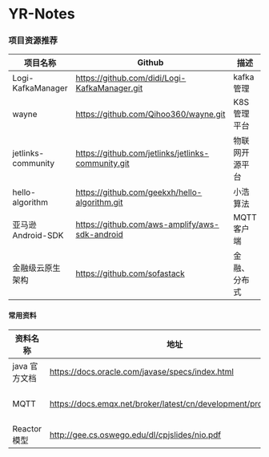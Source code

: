 # YR-Notes

### 项目资源推荐

| 项目名称           | Github                                             | 描述           |
| ------------------ | -------------------------------------------------- | -------------- |
| Logi-KafkaManager  | https://github.com/didi/Logi-KafkaManager.git      | kafka管理      |
| wayne              | https://github.com/Qihoo360/wayne.git              | K8S管理平台    |
| jetlinks-community | https://github.com/jetlinks/jetlinks-community.git | 物联网开源平台 |
| hello-algorithm    | https://github.com/geekxh/hello-algorithm.git      | 小浩算法       |
| 亚马逊Android-SDK  | https://github.com/aws-amplify/aws-sdk-android     | MQTT 客户端    |
| 金融级云原生架构   | https://github.com/sofastack                       | 金融、分布式   |

####  常用资料

| 资料名称      | 地址                                                         | 描述        |
| ------------- | ------------------------------------------------------------ | ----------- |
| java 官方文档 | https://docs.oracle.com/javase/specs/index.html              | java，jvm   |
| MQTT          | https://docs.emqx.net/broker/latest/cn/development/protocol.html | EMQ协议介绍 |
| Reactor模型   | http://gee.cs.oswego.edu/dl/cpjslides/nio.pdf                | Doug Lea    |

